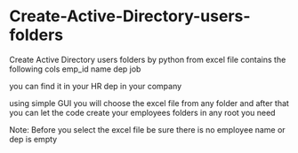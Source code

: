 # Create-Active-Directory-users-folders
Create Active Directory users folders by python 
from excel file contains the following cols
emp_id      name    dep     job

you can find it in your HR dep in your company

using simple GUI you will choose the excel file from any folder and after that you can let the code create your employees folders in any root you need

Note:
Before you select the excel file be sure there is no employee name or dep is empty
